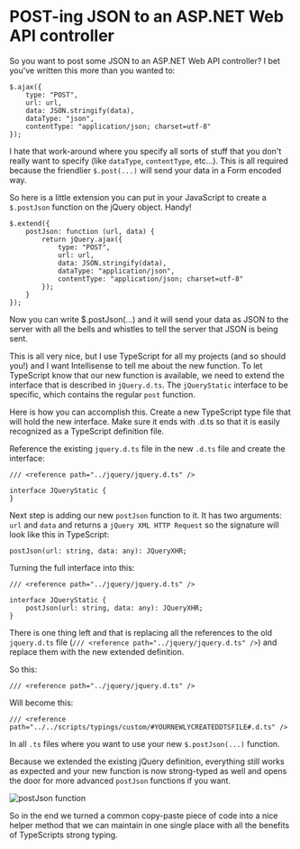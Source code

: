 # POST-ing JSON to an ASP.NET Web API controller

So you want to post some JSON to an ASP.NET Web API controller? I bet you've written this more than you wanted to:

	$.ajax({
		type: "POST",
		url: url,
		data: JSON.stringify(data),
		dataType: "json",
		contentType: "application/json; charset=utf-8"
	});

I hate that work-around where you specify all sorts of stuff that you don't really want to specify (like `dataType`, `contentType`, etc...). This is all required because the friendlier `$.post(...)` will send your data in a Form encoded way.

So here is a little extension you can put in your JavaScript to create a `$.postJson` function on the jQuery object. Handy!

	$.extend({
		postJson: function (url, data) {
			return jQuery.ajax({
				type: "POST",
				url: url,
				data: JSON.stringify(data),
				dataType: "application/json",
				contentType: "application/json; charset=utf-8"
			});
		}
	});

Now you can write $.postJson(...) and it will send your data as JSON to the server with all the bells and whistles to tell the server that JSON is being sent.

This is all very nice, but I use TypeScript for all my projects (and so should you!) and I want Intellisense to tell me about the new function. To let TypeScript know that our new function is available, we need to extend the interface that is described in `jQuery.d.ts`. The `jQueryStatic` interface to be specific, which contains the regular `post` function.

Here is how you can accomplish this. Create a new TypeScript type file that will hold the new interface. Make sure it ends with .d.ts so that it is easily recognized as a TypeScript definition file.

Reference the existing `jquery.d.ts` file in the new `.d.ts` file and create the interface:

	/// <reference path="../jquery/jquery.d.ts" />

	interface JQueryStatic {
	}

Next step is adding our new `postJson` function to it. It has two arguments: `url` and `data` and returns a `jQuery XML HTTP Request` so the signature will look like this in TypeScript:

	postJson(url: string, data: any): JQueryXHR;

Turning the full interface into this:

	/// <reference path="../jquery/jquery.d.ts" />
	
	interface JQueryStatic {
		postJson(url: string, data: any): JQueryXHR;
	}

There is one thing left and that is replacing all the references to the old `jquery.d.ts` file (`/// <reference path="../jquery/jquery.d.ts" />`) and replace them with the new extended definition.

So this:

	/// <reference path="../jquery/jquery.d.ts" />

Will become this:

	/// <reference path="../../scripts/typings/custom/#YOURNEWLYCREATEDDTSFILE#.d.ts" />

In all `.ts` files where you want to use your new `$.postJson(...)` function.

Because we extended the existing jQuery definition, everything still works as expected and your new function is now strong-typed as well and opens the door for more advanced `postJson` functions if you want.

![postJson function](/content/posting-json-to-a-web-api-controller/postJson.png)

So in the end we turned a common copy-paste piece of code into a nice helper method that we can maintain in one single place with all the benefits of TypeScripts strong typing.